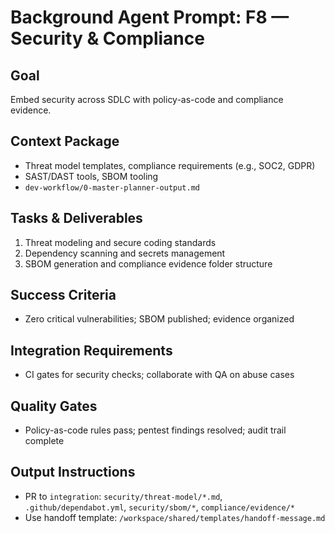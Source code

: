 # Background Agent Prompt: F8 — Security & Compliance

## Goal
Embed security across SDLC with policy-as-code and compliance evidence.

## Context Package
- Threat model templates, compliance requirements (e.g., SOC2, GDPR)
- SAST/DAST tools, SBOM tooling
- `dev-workflow/0-master-planner-output.md`

## Tasks & Deliverables
1. Threat modeling and secure coding standards
2. Dependency scanning and secrets management
3. SBOM generation and compliance evidence folder structure

## Success Criteria
- Zero critical vulnerabilities; SBOM published; evidence organized

## Integration Requirements
- CI gates for security checks; collaborate with QA on abuse cases

## Quality Gates
- Policy-as-code rules pass; pentest findings resolved; audit trail complete

## Output Instructions
- PR to `integration`: `security/threat-model/*.md`, `.github/dependabot.yml`, `security/sbom/*`, `compliance/evidence/*`
- Use handoff template: `/workspace/shared/templates/handoff-message.md`
